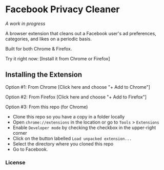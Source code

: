 # Facebook Privacy Cleaner

*A work in progress*

A browser extension that cleans out a Facebook user's ad preferences, categories, and likes on a periodic basis.

Built for both Chrome & Firefox.

Try it right now: [Install it from Chrome or Firefox]

## Installing the Extension

Option #1: From Chrome
[Click here and choose "+ Add to Chrome"]

Option #2: From Firefox
[Click here and choose "+ Add to Firefox"]

Option #3: From this repo (for Chrome)

* Clone this repo so you have a copy in a folder locally
* Open `chrome://extensions` in the location or go to `Tools` > `Extensions`
* Enable `Developer mode` by checking the checkbox in the upper-right corner
* Click on the button labelled `Load unpacked extension...`
* Select the directory where you cloned this repo
* Go to Facebook.

### License
